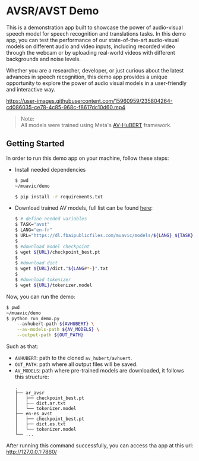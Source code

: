 # AVSR/AVST Demo

This is a demonstration app built to showcase the power of audio-visual speech
model for speech recognition and translations tasks. In this demo app, you can
test the performance of our state-of-the-art audio-visual models on different
audio and video inputs, including recorded video through the webcam or 
by uploading real-world videos with different backgrounds and noise levels.

Whether you are a researcher, developer, or just curious about the latest
advances in speech recognition, this demo app provides a unique opportunity
to explore the power of audio visual models in a user-friendly and interactive
way.

https://user-images.githubusercontent.com/15960959/235804264-cd086035-ce78-4c85-968c-f8617dc10d60.mp4

> Note:\
All models were trained using Meta's
[AV-HuBERT](https://github.com/facebookresearch/av_hubert) framework.

## Getting Started

In order to run this demo app on your machine, follow these steps:

- Install needed dependencies
    ```bash
    $ pwd
    ~/muavic/demo
    
    $ pip install -r requirements.txt
    ```

- Download trained AV models, full list can be found
[here](https://github.com/facebookresearch/muavic#models):
    ```bash
    $ # define needed variables
    $ TASK="avst"
    $ LANG="en-fr"
    $ URL="https://dl.fbaipublicfiles.com/muavic/models/${LANG}_${TASK}"
    $
    $ #download model checkpoint
    $ wget ${URL}/checkpoint_best.pt
    $
    $ #download dict
    $ wget ${URL}/dict."${LANG#*-}".txt
    $
    $ #download tokenizer
    $ wget ${URL}/tokenizer.model
    ```

Now, you can run the demo:
```bash
$ pwd
~/muavic/demo
$ python run_demo.py
    --avhubert-path ${AVHUBERT} \
    --av-models-path ${AV_MODELS} \
    --output-path ${OUT_PATH}
```
Such as that:

- `AVHUBERT`: path to the cloned `av_hubert/avhuert`.
- `OUT_PATH`: path where all output files will be saved.
- `AV_MODELS`: path where pre-trained models are downloaded, it follows this
    structure:
    ```text
    .
    ├── ar_avsr
    │   ├── checkpoint_best.pt
    │   ├── dict.ar.txt
    │   └── tokenizer.model
    ├── en-es_avst
    │   ├── checkpoint_best.pt
    │   ├── dict.es.txt
    │   └── tokenizer.model
    └── ...
    ```

After running this command successfully, you can access tha app at this
url: http://127.0.0.1:7860/
